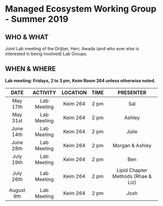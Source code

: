 # Managed Ecosystem Working Group - Summer 2019

## WHO & WHAT
Joint Lab meeting of the Drijber, Herr, Awada (and who ever else is interested in being involved) Lab Groups.

## WHEN & WHERE
__Lab meeting: Fridays, 2 to 3 pm, Keim Room 264 unless otherwise noted.__

**DATE** | **ACTIVITY** | **LOCATION** | **TIME** | **PRESENTER**
:-----:|:-----:|:-----:|:-----:|:-----:
May 17th | Lab Meeting | Keim 264 | 2 pm | Sal
May 31st | Lab Meeting | Keim 264 | 2 pm | Ashley
June 14th | Lab Meeting | Keim 264 | 2 pm | Julie
June 28th | Lab Meeting | Keim 264 | 2 pm | Morgan & Ashley
July 19th | Lab Meeting | Keim 264 | 2 pm | Ben
July 26th | Lab Meeting | Keim 264 | 2 pm | Lipid Chapter Methods (Rhae & Liz)
August 9th | Lab Meeting | Keim 264 | 2 pm | Josh